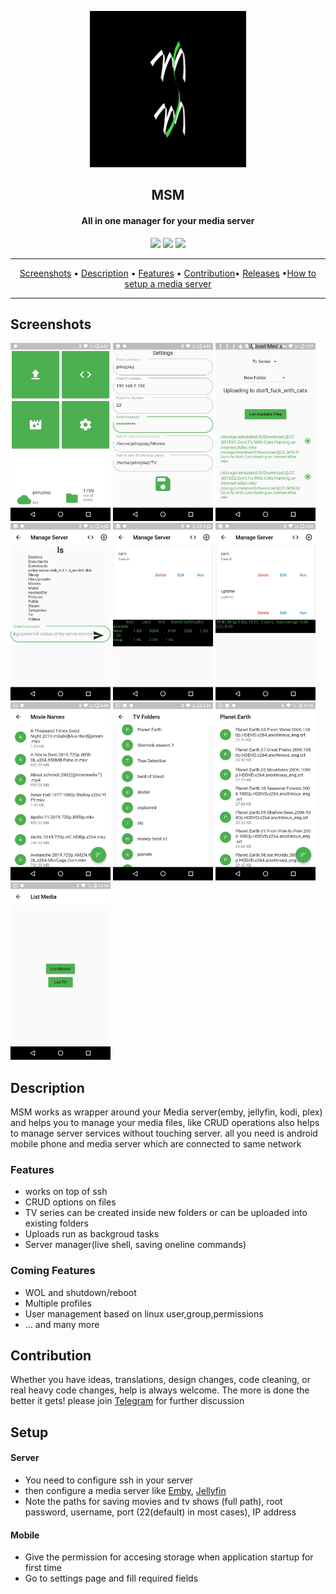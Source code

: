 <p align="center"><a href="#"><img src="design/Icons_pngs/v0.4.0_launcher512px_bg_black.png" width="250"></a></p>
<h2 align="center"><b>MSM</b></h2>
<h4 align="center">All in one manager for your media server</h4>
<!-- <p align="center"><a href="#"><img src="https://f-droid.org/wiki/images/0/06/F-Droid-button_get-it-on.png"></a></p> -->

<p align="center">
<a href="https://github.com/prinzpiuz/MSM_mobile/releases" alt="build"><img src="https://github.com/prinzpiuz/MSM_mobile/workflows/Build%20and%20Release%20apk/badge.svg?branch=v1.1.4"></a>
<a href="https://www.gnu.org/licenses/gpl-3.0" alt="License: GPLv3"><img src="https://img.shields.io/badge/License-GPL%20v3-blue.svg"></a>
<a href="https://t.me/joinchat/FDVzK06Rt7vsNQLBLi2icw" alt="telegram: #msm"><img src="https://img.shields.io/badge/chat-Telegram-brightgreen"></a>

</p>
<hr>
<p align="center"><a href="#screenshots">Screenshots</a> &bull; <a href="#description">Description</a> &bull; <a href="#features">Features</a> &bull; <a href="#contribution">Contribution</a>&bull; <a href="https://github.com/prinzpiuz/MSM_mobile/releases">Releases</a> &bull;<a href="#setup">How to setup a media server</a></p>

<hr>

## Screenshots
[<img src="screenshots/main_page.jpg" width=160>](screenshots/main_page.jpg)
[<img src="screenshots/settings.jpg" width=160>](screenshots/settings.jpg)
[<img src="screenshots/upload_page.jpg" width=160>](screenshots/upload_page.jpg)
[<img src="screenshots/live_shell.jpg" width=160>](screenshots/live_shell.jpg)
[<img src="screenshots/manage_server1.jpg" width=160>](screenshots/manage_server1.jpg)
[<img src="screenshots/manage_server2.jpg" width=160>](screenshots/manage_server2.jpg)
[<img src="screenshots/movie_listing.jpg" width=160>](screenshots/movie_listing.jpg)
[<img src="screenshots/tv_listing.jpg" width=160>](screenshots/tv_listing.jpg)
[<img src="screenshots/tv_files.jpg" width=160>](screenshots/tv_files.jpg)
[<img src="screenshots/list_media.jpg" width=160>](screenshots/list_media.jpg)

## Description

MSM works as wrapper around your Media server(emby, jellyfin, kodi, plex) and helps you to manage your media files, like CRUD operations also helps to manage server services without touching server. all you need is android mobile phone and media server which are connected to same network

### Features

- works on top of ssh
- CRUD options on files
- TV series can be created inside new folders or can be uploaded into existing folders
- Uploads run as backgroud tasks
- Server manager(live shell, saving oneline commands)

### Coming Features

- WOL and shutdown/reboot
- Multiple profiles
- User management based on linux user,group,permissions
- … and many more

## Contribution

Whether you have ideas, translations, design changes, code cleaning, or real heavy code changes, help is always welcome.
The more is done the better it gets! please join [Telegram](https://t.me/joinchat/FDVzK06Rt7vsNQLBLi2icw) for further discussion

## Setup

#### Server

- You need to configure ssh in your server
- then configure a media server like [Emby](https://emby.media/), [Jellyfin](https://jellyfin.org/)
- Note the paths for  saving movies and tv shows (full path), root password, username, port (22(default) in most cases), IP address

#### Mobile

- Give the permission for accesing storage when application startup for first time
- Go to settings page and fill required fields
